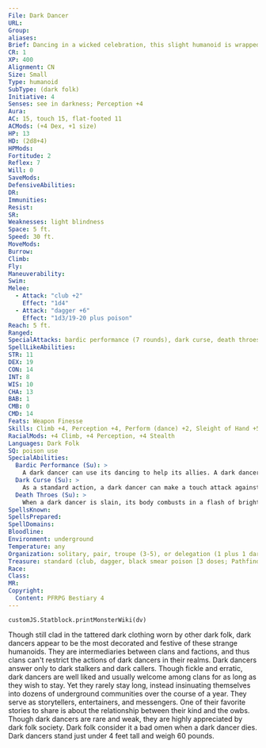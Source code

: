 ```yaml
---
File: Dark Dancer
URL: 
Group: 
aliases: 
Brief: Dancing in a wicked celebration, this slight humanoid is wrapped head to toe in dirty scraps of dark cloth.
CR: 1
XP: 400
Alignment: CN
Size: Small
Type: humanoid
SubType: (dark folk)
Initiative: 4
Senses: see in darkness; Perception +4
Aura: 
AC: 15, touch 15, flat-footed 11
ACMods: (+4 Dex, +1 size)
HP: 13
HD: (2d8+4)
HPMods: 
Fortitude: 2
Reflex: 7
Will: 0
SaveMods: 
DefensiveAbilities: 
DR: 
Immunities: 
Resist: 
SR: 
Weaknesses: light blindness
Space: 5 ft.
Speed: 30 ft.
MoveMods: 
Burrow: 
Climb: 
Fly: 
Maneuverability: 
Swim: 
Melee: 
  - Attack: "club +2"
    Effect: "1d4"
  - Attack: "dagger +6"
    Effect: "1d3/19-20 plus poison"
Reach: 5 ft.
Ranged: 
SpecialAttacks: bardic performance (7 rounds), dark curse, death throes, sneak attack +1d6
SpellLikeAbilities: 
STR: 11
DEX: 19
CON: 14
INT: 8
WIS: 10
CHA: 13
BAB: 1
CMB: 0
CMD: 14
Feats: Weapon Finesse
Skills: Climb +4, Perception +4, Perform (dance) +2, Sleight of Hand +5, Stealth +12
RacialMods: +4 Climb, +4 Perception, +4 Stealth
Languages: Dark Folk
SQ: poison use
SpecialAbilities:
  Bardic Performance (Su): >
    A dark dancer can use its dancing to help its allies. A dark dancer can use bardic performance as a 2nd-level bard, but only for distraction and inspire courage effects.
  Dark Curse (Su): >
    As a standard action, a dark dancer can make a touch attack against a foe and curse it. The foe must succeed at a DC 12 Will saving throw to resist the effects. Creatures that fail the saving throw take a -2 penalty on all Dexterity and Charisma-based skill checks. This curse is permanent, but the victim of this curse can attempt a new saving throw each day.
  Death Throes (Su): >
    When a dark dancer is slain, its body combusts in a flash of bright white light, leaving its gear in a heap on the ground. All creatures within a 10-foot burst must succeed at a DC 13 Fortitude save or be dazzled for 1d6 rounds. Other dark folk within 20 feet must succeed at a DC 13 Will save or be shaken for 1 round. The save DC is Constitution-based.
SpellsKnown: 
SpellsPrepared: 
SpellDomains: 
Bloodline: 
Environment: underground
Temperature: any
Organization: solitary, pair, troupe (3-5), or delegation (1 plus 1 dark stalker and 4-10 dark creepers)
Treasure: standard (club, dagger, black smear poison [3 doses; Pathfinder RPG Bestiary 54], other gear)
Race: 
Class: 
MR: 
Copyright:
  Content: PFRPG Bestiary 4
---
```

```dataviewjs
customJS.Statblock.printMonsterWiki(dv)
```
Though still clad in the tattered dark clothing worn by other dark folk, dark dancers appear to be the most decorated and festive of these strange humanoids. They are intermediaries between clans and factions, and thus clans can't restrict the actions of dark dancers in their realms. Dark dancers answer only to dark stalkers and dark callers. Though fickle and erratic, dark dancers are well liked and usually welcome among clans for as long as they wish to stay. Yet they rarely stay long, instead insinuating themselves into dozens of underground communities over the course of a year. They serve as storytellers, entertainers, and messengers. One of their favorite stories to share is about the relationship between their kind and the owbs. Though dark dancers are rare and weak, they are highly appreciated by dark folk society. Dark folk consider it a bad omen when a dark dancer dies. Dark dancers stand just under 4 feet tall and weigh 60 pounds.
